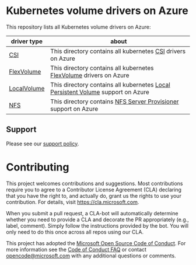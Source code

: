 # Kubernetes volume drivers on Azure
This repository lists all Kubernetes volume drivers on Azure:

| driver type | about |
| ---- | ---- |
| [CSI](./csi) | This directory contains all kubernetes [CSI](https://kubernetes-csi.github.io/docs/Home.html) drivers on Azure |
| [FlexVolume](./flexvolume) | This directory contains all kubernetes [FlexVolume](https://kubernetes.io/docs/concepts/storage/volumes/#flexvolume) drivers on Azure |
| [LocalVolume](./local) | This directory contains all kubernetes [Local Persistent Volume](https://kubernetes.io/docs/concepts/storage/volumes/#local) support on Azure |
| [NFS](./local) | This directory contains [NFS Server Provisioner](https://github.com/kubernetes-incubator/external-storage/tree/master/nfs) support on Azure |

## Support

Please see our [support policy][support-policy].

# Contributing
This project welcomes contributions and suggestions.  Most contributions require you to agree to a
Contributor License Agreement (CLA) declaring that you have the right to, and actually do, grant us
the rights to use your contribution. For details, visit https://cla.microsoft.com.

When you submit a pull request, a CLA-bot will automatically determine whether you need to provide
a CLA and decorate the PR appropriately (e.g., label, comment). Simply follow the instructions
provided by the bot. You will only need to do this once across all repos using our CLA.

This project has adopted the [Microsoft Open Source Code of Conduct](https://opensource.microsoft.com/codeofconduct/).
For more information see the [Code of Conduct FAQ](https://opensource.microsoft.com/codeofconduct/faq/) or
contact [opencode@microsoft.com](mailto:opencode@microsoft.com) with any additional questions or comments.

[support-policy]: Support.md
